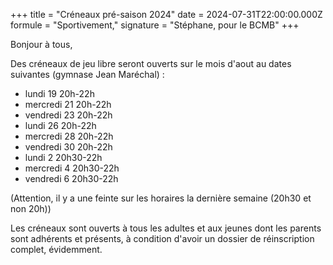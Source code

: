 +++
title = "Créneaux pré-saison 2024"
date = 2024-07-31T22:00:00.000Z
formule = "Sportivement,"
signature = "Stéphane, pour le BCMB"
+++

Bonjour à tous,

Des créneaux de jeu libre seront ouverts sur le mois d'aout au dates suivantes (gymnase Jean Maréchal) :

* lundi 19 20h-22h
* mercredi 21 20h-22h
* vendredi 23 20h-22h
* lundi 26 20h-22h
* mercredi 28 20h-22h
* vendredi 30 20h-22h
* lundi 2 20h30-22h
* mercredi 4 20h30-22h
* vendredi 6 20h30-22h

(Attention, il y a une feinte sur les horaires la dernière semaine (20h30 et non 20h))

Les créneaux sont ouverts à tous les adultes et aux jeunes dont les parents sont adhérents et présents, à condition d'avoir un dossier de réinscription complet, évidemment.
